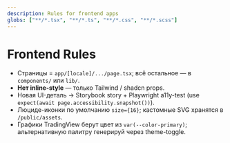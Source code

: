 ```yaml
---
description: Rules for frontend apps
globs: ["**/*.tsx", "**/*.ts", "**/*.css", "**/*.scss"]
---
```


# Frontend Rules

- Страницы = `app/[locale]/.../page.tsx`; всё остальное — в `components/` или `lib/`.  
- **Нет inline-style** — только Tailwind / shadcn props.  
- Новая UI-деталь → Storybook story + Playwright a11y-test (use `expect(await page.accessibility.snapshot())`).  
- Люциде-иконки по умолчанию `size={16}`; кастомные SVG хранятся в `/public/assets`.  
- Графики TradingView берут цвет из `var(--color-primary)`; альтернативную палитру генерируй через theme-toggle. 